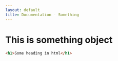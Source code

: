 ```yaml
---
layout: default
title: Documentation - Something
---
```


# This is something object

```html
<h1>Some heading in html</h1>
```

